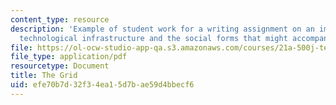 ```yaml
---
content_type: resource
description: 'Example of student work for a writing assignment on an imagined future
  technological infrastructure and the social forms that might accompany it. '
file: https://ol-ocw-studio-app-qa.s3.amazonaws.com/courses/21a-500j-technology-and-culture-spring-2014/efe70b7d32f34ea15d7bae59d4bbecf6_MIT21A_500JS14_the_grid.pdf
file_type: application/pdf
resourcetype: Document
title: The Grid
uid: efe70b7d-32f3-4ea1-5d7b-ae59d4bbecf6
---
```

